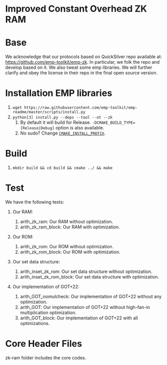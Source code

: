 # Improved Constant Overhead ZK RAM

Base
=====
We acknowledge that our protocols based on QuickSilver repo available at: https://github.com/emp-toolkit/emp-zk.
In particular, we folk the repo and develop based on it.
We also tweat some emp libraries.
We will further clarify and obey the license in their repo in the final open source version.

Installation EMP libraries
=====
1. `wget https://raw.githubusercontent.com/emp-toolkit/emp-readme/master/scripts/install.py`
2. `python[3] install.py --deps --tool --ot --zk`
    1. By default it will build for Release. `-DCMAKE_BUILD_TYPE=[Release|Debug]` option is also available.
    2. No sudo? Change [`CMAKE_INSTALL_PREFIX`](https://cmake.org/cmake/help/v2.8.8/cmake.html#variable%3aCMAKE_INSTALL_PREFIX).

Build
=====
1. `mkdir build && cd build && cmake ../ && make`

Test
=====
We have the following tests:
1. Our RAM:
   1. arith_zk_ram: Our RAM without optimization.
   2. arith_zk_ram_block: Our RAM with optimization.

2. Our ROM:
   1. arith_zk_rom: Our ROM without optimization.
   2. arith_zk_rom_block: Our ROM with optimization.

3. Our set data structure:
   1. arith_inset_zk_rom: Our set data structure without optimization.
   2. arith_inset_zk_rom_block: Our set data structure with optimization.

4. Our implementation of GOT+22:
   1. arith_GOT_nomulcheck: Our implementation of GOT+22 without any optimization.
   2. arith_GOT: Our implementation of GOT+22 without high-fan-in multiplication optimization.
   3. arith_GOT_block: Our implementation of GOT+22 with all optimizations.

Core Header Files
=====
zk-ram folder includes the core codes.
